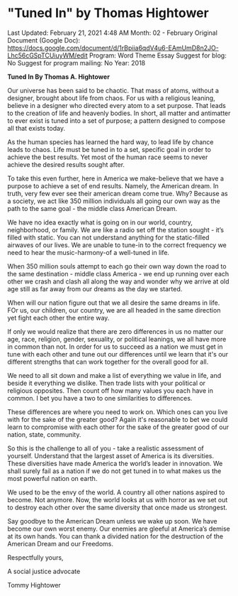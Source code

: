 # "Tuned In" by Thomas Hightower

Last Updated: February 21, 2021 4:48 AM
Month: 02 - February
Original Document (Google Doc): https://docs.google.com/document/d/1rBpiia6qdV4u6-EAmUmD8n2JO-Lhc56cGSpTCUiuyWM/edit
Program: Word Theme Essay
Suggest for blog: No
Suggest for program mailing: No
Year: 2018

**Tuned In By Thomas A. Hightower**

Our universe has been said to be chaotic. That mass of atoms, without a designer, brought about life from chaos. For us with a religious leaning, believe in a designer who directed every atom to a set purpose. That leads to the creation of life and heavenly bodies. In short, all matter and antimatter to ever exist is tuned into a set of purpose; a pattern designed to compose all that exists today.

As the human species has learned the hard way, to lead life by chance leads to chaos. Life must be tuned in to a set, specific goal in order to achieve the best results. Yet most of the human race seems to never achieve the desired results sought after.

To take this even further, here in America we make-believe that we have a purpose to achieve a set of end results. Namely, the American dream. In truth, very few ever see their american dream come true. Why? Because as a society, we act like 350 million individuals all going our own way as the path to the same goal - the middle class American Dream.

We have no idea exactly what is going on in our world, country, neighborhood, or family. We are like a radio set off the station sought - it’s filled with static. You can not understand anything for the static-filled airwaves of our lives. We are unable to tune-in to the correct frequency we need to hear the music-harmony-of a well-tuned in life.

When 350 million souls attempt to each go their own way down the road to the same destination - middle class America - we end up running over each other we crash and clash all along the way and wonder why we arrive at old age still as far away from our dreams as the day we started.

When will our nation figure out that we all desire the same dreams in life. FOr us, our children, our country, we are all headed in the same direction yet fight each other the entire way.

If only we would realize that there are zero differences in us no matter our age, race, religion, gender, sexuality, or political leanings, we all have more in common than not. In order for us to succeed as a nation we must get in tune with each other and tune out our differences until we learn that it's our different strengths that can work together for the overall good for all.

We need to all sit down and make a list of everything we value in life, and beside it everything we dislike. Then trade lists with your political or religious opposites. Then count off how many values you each have in common. I bet you have a two to one similarities to differences.

These differences are where you need to work on. Which ones can you live with for the sake of the greater good? Again it's reasonable to bet we could learn to compromise with each other for the sake of the greater good of our nation, state, community.

So this is the challenge to all of you - take a realistic assessment of yourself. Understand that the largest asset of America is its diversities. These diversities have made America the world’s leader in innovation. We shall surely fail as a nation if we do not get tuned in to what makes us the most powerful nation on earth.

We used to be the envy of the world. A country all other nations aspired to become. Not anymore. Now, the world looks at us with horror as we set out to destroy each other over the same diversity that once made us strongest.

Say goodbye to the American Dream unless we wake up soon. We have become our own worst enemy. Our enemies are gleeful at America’s demise at its own hands. You can thank a divided nation for the destruction of the American Dream and our Freedoms.

Respectfully yours,

A social justice advocate

Tommy Hightower